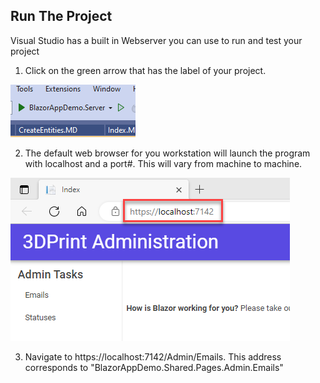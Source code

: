 ## Run The Project

Visual Studio has a built in Webserver you can use to run and test your project


1. Click on the green arrow that has the label of your project.

![Create Project](img/Run/01Run.png)

2. The default web browser for you workstation will launch the program with 
localhost and a port#. This will vary from machine to machine. 

![Create Project](img/Run/02DefaultWebPage.png)

3. Navigate to https://localhost:7142/Admin/Emails. This address corresponds to 
"BlazorAppDemo.Shared.Pages.Admin.Emails"




